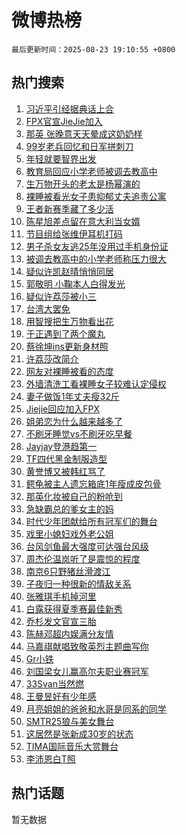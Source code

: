 # 微博热榜

`最后更新时间：2025-08-23 19:10:55 +0800`

## 热门搜索

1. [习近平引经据典话上合](https://m.weibo.cn/search?containerid=100103type%3D1%26t%3D10%26q%3D%23%E4%B9%A0%E8%BF%91%E5%B9%B3%E5%BC%95%E7%BB%8F%E6%8D%AE%E5%85%B8%E8%AF%9D%E4%B8%8A%E5%90%88%23&stream_entry_id=51&isnewpage=1&extparam=seat%3D1%26stream_entry_id%3D51%26c_type%3D51%26filter_type%3Drealtimehot%26cate%3D10103%26q%3D%2523%25E4%25B9%25A0%25E8%25BF%2591%25E5%25B9%25B3%25E5%25BC%2595%25E7%25BB%258F%25E6%258D%25AE%25E5%2585%25B8%25E8%25AF%259D%25E4%25B8%258A%25E5%2590%2588%2523%26pos%3D0%26dgr%3D0%26display_time%3D1755947453%26pre_seqid%3D1755947453857050186627)
1. [FPX官宣JieJie加入](https://m.weibo.cn/search?containerid=100103type%3D1%26t%3D10%26q%3DFPX%E5%AE%98%E5%AE%A3JieJie%E5%8A%A0%E5%85%A5&stream_entry_id=31&isnewpage=1&extparam=seat%3D1%26c_type%3D31%26cate%3D5001%26band_rank%3D1%26realpos%3D1%26stream_entry_id%3D31%26flag%3D1%26lcate%3D5001%26pos%3D0%26q%3DFPX%25E5%25AE%2598%25E5%25AE%25A3JieJie%25E5%258A%25A0%25E5%2585%25A5%26dgr%3D0%26filter_type%3Drealtimehot%26display_time%3D1755947453%26pre_seqid%3D1755947453857050186627)
1. [那英 张晚意天天晕成这奶奶样](https://m.weibo.cn/search?containerid=100103type%3D1%26t%3D10%26q%3D%E9%82%A3%E8%8B%B1+%E5%BC%A0%E6%99%9A%E6%84%8F%E5%A4%A9%E5%A4%A9%E6%99%95%E6%88%90%E8%BF%99%E5%A5%B6%E5%A5%B6%E6%A0%B7&stream_entry_id=31&isnewpage=1&extparam=seat%3D1%26c_type%3D31%26cate%3D5001%26band_rank%3D2%26realpos%3D2%26stream_entry_id%3D31%26flag%3D1%26lcate%3D5001%26pos%3D1%26q%3D%25E9%2582%25A3%25E8%258B%25B1%2520%25E5%25BC%25A0%25E6%2599%259A%25E6%2584%258F%25E5%25A4%25A9%25E5%25A4%25A9%25E6%2599%2595%25E6%2588%2590%25E8%25BF%2599%25E5%25A5%25B6%25E5%25A5%25B6%25E6%25A0%25B7%26dgr%3D0%26filter_type%3Drealtimehot%26display_time%3D1755947453%26pre_seqid%3D1755947453857050186627)
1. [99岁老兵回忆和日军拼刺刀](https://m.weibo.cn/search?containerid=100103type%3D1%26t%3D10%26q%3D%2399%E5%B2%81%E8%80%81%E5%85%B5%E5%9B%9E%E5%BF%86%E5%92%8C%E6%97%A5%E5%86%9B%E6%8B%BC%E5%88%BA%E5%88%80%23&stream_entry_id=31&isnewpage=1&extparam=seat%3D1%26c_type%3D31%26cate%3D5001%26band_rank%3D3%26realpos%3D3%26stream_entry_id%3D31%26flag%3D0%26lcate%3D5001%26pos%3D2%26q%3D%252399%25E5%25B2%2581%25E8%2580%2581%25E5%2585%25B5%25E5%259B%259E%25E5%25BF%2586%25E5%2592%258C%25E6%2597%25A5%25E5%2586%259B%25E6%258B%25BC%25E5%2588%25BA%25E5%2588%2580%2523%26dgr%3D0%26filter_type%3Drealtimehot%26display_time%3D1755947453%26pre_seqid%3D1755947453857050186627)
1. [年轻就要智界出发](https://m.weibo.cn/search?containerid=100103type%3D1%26t%3D10%26q%3D%23%E5%B9%B4%E8%BD%BB%E5%B0%B1%E8%A6%81%E6%99%BA%E7%95%8C%E5%87%BA%E5%8F%91%23&stream_entry_id=31&isnewpage=1&extparam=seat%3D1%26adid%3D298299%26c_type%3D31%26cate%3D5001%26band_rank%3D4%26dgr%3D0%26stream_entry_id%3D31%26is_ad_pos%3D1%26topic_ad%3D1%26pos%3D3%26q%3D%2523%25E5%25B9%25B4%25E8%25BD%25BB%25E5%25B0%25B1%25E8%25A6%2581%25E6%2599%25BA%25E7%2595%258C%25E5%2587%25BA%25E5%258F%2591%2523%26lcate%3D5001%26filter_type%3Drealtimehot%26display_time%3D1755947453%26pre_seqid%3D1755947453857050186627)
1. [教育局回应小学老师被调去教高中](https://m.weibo.cn/search?containerid=100103type%3D1%26t%3D10%26q%3D%23%E6%95%99%E8%82%B2%E5%B1%80%E5%9B%9E%E5%BA%94%E5%B0%8F%E5%AD%A6%E8%80%81%E5%B8%88%E8%A2%AB%E8%B0%83%E5%8E%BB%E6%95%99%E9%AB%98%E4%B8%AD%23&stream_entry_id=31&isnewpage=1&extparam=seat%3D1%26c_type%3D31%26cate%3D5001%26band_rank%3D4%26realpos%3D4%26stream_entry_id%3D31%26flag%3D0%26lcate%3D5001%26pos%3D4%26q%3D%2523%25E6%2595%2599%25E8%2582%25B2%25E5%25B1%2580%25E5%259B%259E%25E5%25BA%2594%25E5%25B0%258F%25E5%25AD%25A6%25E8%2580%2581%25E5%25B8%2588%25E8%25A2%25AB%25E8%25B0%2583%25E5%258E%25BB%25E6%2595%2599%25E9%25AB%2598%25E4%25B8%25AD%2523%26dgr%3D0%26filter_type%3Drealtimehot%26display_time%3D1755947453%26pre_seqid%3D1755947453857050186627)
1. [生万物开头的老太是杨幂演的](https://m.weibo.cn/search?containerid=100103type%3D1%26t%3D10%26q%3D%E7%94%9F%E4%B8%87%E7%89%A9%E5%BC%80%E5%A4%B4%E7%9A%84%E8%80%81%E5%A4%AA%E6%98%AF%E6%9D%A8%E5%B9%82%E6%BC%94%E7%9A%84&stream_entry_id=31&isnewpage=1&extparam=seat%3D1%26c_type%3D31%26cate%3D5001%26band_rank%3D5%26realpos%3D5%26stream_entry_id%3D31%26flag%3D0%26lcate%3D5001%26pos%3D5%26q%3D%25E7%2594%259F%25E4%25B8%2587%25E7%2589%25A9%25E5%25BC%2580%25E5%25A4%25B4%25E7%259A%2584%25E8%2580%2581%25E5%25A4%25AA%25E6%2598%25AF%25E6%259D%25A8%25E5%25B9%2582%25E6%25BC%2594%25E7%259A%2584%26dgr%3D0%26filter_type%3Drealtimehot%26display_time%3D1755947453%26pre_seqid%3D1755947453857050186627)
1. [裸睡被看光女子患抑郁丈夫追责公寓](https://m.weibo.cn/search?containerid=100103type%3D1%26t%3D10%26q%3D%23%E8%A3%B8%E7%9D%A1%E8%A2%AB%E7%9C%8B%E5%85%89%E5%A5%B3%E5%AD%90%E6%82%A3%E6%8A%91%E9%83%81%E4%B8%88%E5%A4%AB%E8%BF%BD%E8%B4%A3%E5%85%AC%E5%AF%93%23&stream_entry_id=31&isnewpage=1&extparam=seat%3D1%26c_type%3D31%26cate%3D5001%26band_rank%3D6%26realpos%3D6%26stream_entry_id%3D31%26flag%3D2%26lcate%3D5001%26pos%3D6%26q%3D%2523%25E8%25A3%25B8%25E7%259D%25A1%25E8%25A2%25AB%25E7%259C%258B%25E5%2585%2589%25E5%25A5%25B3%25E5%25AD%2590%25E6%2582%25A3%25E6%258A%2591%25E9%2583%2581%25E4%25B8%2588%25E5%25A4%25AB%25E8%25BF%25BD%25E8%25B4%25A3%25E5%2585%25AC%25E5%25AF%2593%2523%26dgr%3D0%26filter_type%3Drealtimehot%26display_time%3D1755947453%26pre_seqid%3D1755947453857050186627)
1. [王者新赛季藏了多少活](https://m.weibo.cn/search?containerid=100103type%3D1%26t%3D10%26q%3D%23%E7%8E%8B%E8%80%85%E6%96%B0%E8%B5%9B%E5%AD%A3%E8%97%8F%E4%BA%86%E5%A4%9A%E5%B0%91%E6%B4%BB%23&stream_entry_id=31&isnewpage=1&extparam=seat%3D1%26adid%3D298390%26c_type%3D31%26cate%3D5001%26band_rank%3D7%26dgr%3D0%26stream_entry_id%3D31%26is_ad_pos%3D1%26pos%3D7%26q%3D%2523%25E7%258E%258B%25E8%2580%2585%25E6%2596%25B0%25E8%25B5%259B%25E5%25AD%25A3%25E8%2597%258F%25E4%25BA%2586%25E5%25A4%259A%25E5%25B0%2591%25E6%25B4%25BB%2523%26lcate%3D5001%26filter_type%3Drealtimehot%26display_time%3D1755947453%26pre_seqid%3D1755947453857050186627)
1. [陈星旭差点留在意大利当女婿](https://m.weibo.cn/search?containerid=100103type%3D1%26t%3D10%26q%3D%E9%99%88%E6%98%9F%E6%97%AD%E5%B7%AE%E7%82%B9%E7%95%99%E5%9C%A8%E6%84%8F%E5%A4%A7%E5%88%A9%E5%BD%93%E5%A5%B3%E5%A9%BF&stream_entry_id=31&isnewpage=1&extparam=seat%3D1%26c_type%3D31%26cate%3D5001%26band_rank%3D7%26realpos%3D7%26stream_entry_id%3D31%26flag%3D1%26lcate%3D5001%26pos%3D8%26q%3D%25E9%2599%2588%25E6%2598%259F%25E6%2597%25AD%25E5%25B7%25AE%25E7%2582%25B9%25E7%2595%2599%25E5%259C%25A8%25E6%2584%258F%25E5%25A4%25A7%25E5%2588%25A9%25E5%25BD%2593%25E5%25A5%25B3%25E5%25A9%25BF%26dgr%3D0%26filter_type%3Drealtimehot%26display_time%3D1755947453%26pre_seqid%3D1755947453857050186627)
1. [节目组给张维伊耳机打码](https://m.weibo.cn/search?containerid=100103type%3D1%26t%3D10%26q%3D%23%E8%8A%82%E7%9B%AE%E7%BB%84%E7%BB%99%E5%BC%A0%E7%BB%B4%E4%BC%8A%E8%80%B3%E6%9C%BA%E6%89%93%E7%A0%81%23&stream_entry_id=31&isnewpage=1&extparam=seat%3D1%26c_type%3D31%26cate%3D5001%26band_rank%3D8%26realpos%3D8%26stream_entry_id%3D31%26flag%3D1%26lcate%3D5001%26pos%3D9%26q%3D%2523%25E8%258A%2582%25E7%259B%25AE%25E7%25BB%2584%25E7%25BB%2599%25E5%25BC%25A0%25E7%25BB%25B4%25E4%25BC%258A%25E8%2580%25B3%25E6%259C%25BA%25E6%2589%2593%25E7%25A0%2581%2523%26dgr%3D0%26filter_type%3Drealtimehot%26display_time%3D1755947453%26pre_seqid%3D1755947453857050186627)
1. [男子杀女友逃25年没用过手机身份证](https://m.weibo.cn/search?containerid=100103type%3D1%26t%3D10%26q%3D%23%E7%94%B7%E5%AD%90%E6%9D%80%E5%A5%B3%E5%8F%8B%E9%80%8325%E5%B9%B4%E6%B2%A1%E7%94%A8%E8%BF%87%E6%89%8B%E6%9C%BA%E8%BA%AB%E4%BB%BD%E8%AF%81%23&stream_entry_id=31&isnewpage=1&extparam=seat%3D1%26c_type%3D31%26cate%3D5001%26band_rank%3D9%26realpos%3D9%26stream_entry_id%3D31%26flag%3D0%26lcate%3D5001%26pos%3D10%26q%3D%2523%25E7%2594%25B7%25E5%25AD%2590%25E6%259D%2580%25E5%25A5%25B3%25E5%258F%258B%25E9%2580%258325%25E5%25B9%25B4%25E6%25B2%25A1%25E7%2594%25A8%25E8%25BF%2587%25E6%2589%258B%25E6%259C%25BA%25E8%25BA%25AB%25E4%25BB%25BD%25E8%25AF%2581%2523%26dgr%3D0%26filter_type%3Drealtimehot%26display_time%3D1755947453%26pre_seqid%3D1755947453857050186627)
1. [被调去教高中的小学老师称压力很大](https://m.weibo.cn/search?containerid=100103type%3D1%26t%3D10%26q%3D%23%E8%A2%AB%E8%B0%83%E5%8E%BB%E6%95%99%E9%AB%98%E4%B8%AD%E7%9A%84%E5%B0%8F%E5%AD%A6%E8%80%81%E5%B8%88%E7%A7%B0%E5%8E%8B%E5%8A%9B%E5%BE%88%E5%A4%A7%23&stream_entry_id=31&isnewpage=1&extparam=seat%3D1%26c_type%3D31%26cate%3D5001%26band_rank%3D10%26realpos%3D10%26stream_entry_id%3D31%26flag%3D0%26lcate%3D5001%26pos%3D11%26q%3D%2523%25E8%25A2%25AB%25E8%25B0%2583%25E5%258E%25BB%25E6%2595%2599%25E9%25AB%2598%25E4%25B8%25AD%25E7%259A%2584%25E5%25B0%258F%25E5%25AD%25A6%25E8%2580%2581%25E5%25B8%2588%25E7%25A7%25B0%25E5%258E%258B%25E5%258A%259B%25E5%25BE%2588%25E5%25A4%25A7%2523%26dgr%3D0%26filter_type%3Drealtimehot%26display_time%3D1755947453%26pre_seqid%3D1755947453857050186627)
1. [疑似许凯赵晴悄悄同居](https://m.weibo.cn/search?containerid=100103type%3D1%26t%3D10%26q%3D%23%E7%96%91%E4%BC%BC%E8%AE%B8%E5%87%AF%E8%B5%B5%E6%99%B4%E6%82%84%E6%82%84%E5%90%8C%E5%B1%85%23&stream_entry_id=31&isnewpage=1&extparam=seat%3D1%26c_type%3D31%26cate%3D5001%26band_rank%3D11%26realpos%3D11%26stream_entry_id%3D31%26flag%3D2%26lcate%3D5001%26pos%3D12%26q%3D%2523%25E7%2596%2591%25E4%25BC%25BC%25E8%25AE%25B8%25E5%2587%25AF%25E8%25B5%25B5%25E6%2599%25B4%25E6%2582%2584%25E6%2582%2584%25E5%2590%258C%25E5%25B1%2585%2523%26dgr%3D0%26filter_type%3Drealtimehot%26display_time%3D1755947453%26pre_seqid%3D1755947453857050186627)
1. [郭敬明 小鞠本人白得发光](https://m.weibo.cn/search?containerid=100103type%3D1%26t%3D10%26q%3D%E9%83%AD%E6%95%AC%E6%98%8E+%E5%B0%8F%E9%9E%A0%E6%9C%AC%E4%BA%BA%E7%99%BD%E5%BE%97%E5%8F%91%E5%85%89&stream_entry_id=31&isnewpage=1&extparam=seat%3D1%26c_type%3D31%26cate%3D5001%26band_rank%3D12%26realpos%3D12%26stream_entry_id%3D31%26flag%3D1%26lcate%3D5001%26pos%3D13%26q%3D%25E9%2583%25AD%25E6%2595%25AC%25E6%2598%258E%2520%25E5%25B0%258F%25E9%259E%25A0%25E6%259C%25AC%25E4%25BA%25BA%25E7%2599%25BD%25E5%25BE%2597%25E5%258F%2591%25E5%2585%2589%26dgr%3D0%26filter_type%3Drealtimehot%26display_time%3D1755947453%26pre_seqid%3D1755947453857050186627)
1. [疑似许荔莎被小三](https://m.weibo.cn/search?containerid=100103type%3D1%26t%3D10%26q%3D%23%E7%96%91%E4%BC%BC%E8%AE%B8%E8%8D%94%E8%8E%8E%E8%A2%AB%E5%B0%8F%E4%B8%89%23&stream_entry_id=31&isnewpage=1&extparam=seat%3D1%26c_type%3D31%26cate%3D5001%26band_rank%3D13%26realpos%3D13%26stream_entry_id%3D31%26flag%3D1%26lcate%3D5001%26pos%3D14%26q%3D%2523%25E7%2596%2591%25E4%25BC%25BC%25E8%25AE%25B8%25E8%258D%2594%25E8%258E%258E%25E8%25A2%25AB%25E5%25B0%258F%25E4%25B8%2589%2523%26dgr%3D0%26filter_type%3Drealtimehot%26display_time%3D1755947453%26pre_seqid%3D1755947453857050186627)
1. [台湾大罢免](https://m.weibo.cn/search?containerid=100103type%3D1%26t%3D10%26q%3D%E5%8F%B0%E6%B9%BE%E5%A4%A7%E7%BD%A2%E5%85%8D&stream_entry_id=31&isnewpage=1&extparam=seat%3D1%26c_type%3D31%26cate%3D5001%26band_rank%3D14%26realpos%3D14%26stream_entry_id%3D31%26flag%3D1%26lcate%3D5001%26pos%3D15%26q%3D%25E5%258F%25B0%25E6%25B9%25BE%25E5%25A4%25A7%25E7%25BD%25A2%25E5%2585%258D%26dgr%3D0%26filter_type%3Drealtimehot%26display_time%3D1755947453%26pre_seqid%3D1755947453857050186627)
1. [用智搜把生万物看出花](https://m.weibo.cn/search?containerid=100103type%3D1%26t%3D10%26q%3D%23%E7%94%A8%E6%99%BA%E6%90%9C%E6%8A%8A%E7%94%9F%E4%B8%87%E7%89%A9%E7%9C%8B%E5%87%BA%E8%8A%B1%23&stream_entry_id=31&isnewpage=1&extparam=seat%3D1%26adid%3D298413%26c_type%3D31%26cate%3D5001%26band_rank%3D15%26realpos%3D15%26stream_entry_id%3D31%26flag%3D1%26lcate%3D5001%26pos%3D16%26q%3D%2523%25E7%2594%25A8%25E6%2599%25BA%25E6%2590%259C%25E6%258A%258A%25E7%2594%259F%25E4%25B8%2587%25E7%2589%25A9%25E7%259C%258B%25E5%2587%25BA%25E8%258A%25B1%2523%26dgr%3D0%26filter_type%3Drealtimehot%26display_time%3D1755947453%26pre_seqid%3D1755947453857050186627)
1. [于正遇到了两个魔丸](https://m.weibo.cn/search?containerid=100103type%3D1%26t%3D10%26q%3D%23%E4%BA%8E%E6%AD%A3%E9%81%87%E5%88%B0%E4%BA%86%E4%B8%A4%E4%B8%AA%E9%AD%94%E4%B8%B8%23&stream_entry_id=31&isnewpage=1&extparam=seat%3D1%26c_type%3D31%26cate%3D5001%26band_rank%3D16%26realpos%3D16%26stream_entry_id%3D31%26flag%3D2%26lcate%3D5001%26pos%3D17%26q%3D%2523%25E4%25BA%258E%25E6%25AD%25A3%25E9%2581%2587%25E5%2588%25B0%25E4%25BA%2586%25E4%25B8%25A4%25E4%25B8%25AA%25E9%25AD%2594%25E4%25B8%25B8%2523%26dgr%3D0%26filter_type%3Drealtimehot%26display_time%3D1755947453%26pre_seqid%3D1755947453857050186627)
1. [蔡徐坤ins更新身材照](https://m.weibo.cn/search?containerid=100103type%3D1%26t%3D10%26q%3D%E8%94%A1%E5%BE%90%E5%9D%A4ins%E6%9B%B4%E6%96%B0%E8%BA%AB%E6%9D%90%E7%85%A7&stream_entry_id=31&isnewpage=1&extparam=seat%3D1%26c_type%3D31%26cate%3D5001%26band_rank%3D17%26realpos%3D17%26stream_entry_id%3D31%26flag%3D0%26lcate%3D5001%26pos%3D18%26q%3D%25E8%2594%25A1%25E5%25BE%2590%25E5%259D%25A4ins%25E6%259B%25B4%25E6%2596%25B0%25E8%25BA%25AB%25E6%259D%2590%25E7%2585%25A7%26dgr%3D0%26filter_type%3Drealtimehot%26display_time%3D1755947453%26pre_seqid%3D1755947453857050186627)
1. [许荔莎改简介](https://m.weibo.cn/search?containerid=100103type%3D1%26t%3D10%26q%3D%23%E8%AE%B8%E8%8D%94%E8%8E%8E%E6%94%B9%E7%AE%80%E4%BB%8B%23&stream_entry_id=31&isnewpage=1&extparam=seat%3D1%26c_type%3D31%26cate%3D5001%26band_rank%3D18%26realpos%3D18%26stream_entry_id%3D31%26flag%3D1%26lcate%3D5001%26pos%3D19%26q%3D%2523%25E8%25AE%25B8%25E8%258D%2594%25E8%258E%258E%25E6%2594%25B9%25E7%25AE%2580%25E4%25BB%258B%2523%26dgr%3D0%26filter_type%3Drealtimehot%26display_time%3D1755947453%26pre_seqid%3D1755947453857050186627)
1. [网友对裸睡被看的态度](https://m.weibo.cn/search?containerid=100103type%3D1%26t%3D10%26q%3D%E7%BD%91%E5%8F%8B%E5%AF%B9%E8%A3%B8%E7%9D%A1%E8%A2%AB%E7%9C%8B%E7%9A%84%E6%80%81%E5%BA%A6&stream_entry_id=31&isnewpage=1&extparam=seat%3D1%26c_type%3D31%26cate%3D5001%26band_rank%3D19%26realpos%3D19%26stream_entry_id%3D31%26flag%3D1%26lcate%3D5001%26pos%3D20%26q%3D%25E7%25BD%2591%25E5%258F%258B%25E5%25AF%25B9%25E8%25A3%25B8%25E7%259D%25A1%25E8%25A2%25AB%25E7%259C%258B%25E7%259A%2584%25E6%2580%2581%25E5%25BA%25A6%26dgr%3D0%26filter_type%3Drealtimehot%26display_time%3D1755947453%26pre_seqid%3D1755947453857050186627)
1. [外墙清洗工看裸睡女子较难认定侵权](https://m.weibo.cn/search?containerid=100103type%3D1%26t%3D10%26q%3D%23%E5%A4%96%E5%A2%99%E6%B8%85%E6%B4%97%E5%B7%A5%E7%9C%8B%E8%A3%B8%E7%9D%A1%E5%A5%B3%E5%AD%90%E8%BE%83%E9%9A%BE%E8%AE%A4%E5%AE%9A%E4%BE%B5%E6%9D%83%23&stream_entry_id=31&isnewpage=1&extparam=seat%3D1%26c_type%3D31%26cate%3D5001%26band_rank%3D20%26realpos%3D20%26stream_entry_id%3D31%26flag%3D1%26lcate%3D5001%26pos%3D21%26q%3D%2523%25E5%25A4%2596%25E5%25A2%2599%25E6%25B8%2585%25E6%25B4%2597%25E5%25B7%25A5%25E7%259C%258B%25E8%25A3%25B8%25E7%259D%25A1%25E5%25A5%25B3%25E5%25AD%2590%25E8%25BE%2583%25E9%259A%25BE%25E8%25AE%25A4%25E5%25AE%259A%25E4%25BE%25B5%25E6%259D%2583%2523%26dgr%3D0%26filter_type%3Drealtimehot%26display_time%3D1755947453%26pre_seqid%3D1755947453857050186627)
1. [妻子做饭1年丈夫瘦32斤](https://m.weibo.cn/search?containerid=100103type%3D1%26t%3D10%26q%3D%23%E5%A6%BB%E5%AD%90%E5%81%9A%E9%A5%AD1%E5%B9%B4%E4%B8%88%E5%A4%AB%E7%98%A632%E6%96%A4%23&stream_entry_id=31&isnewpage=1&extparam=seat%3D1%26c_type%3D31%26cate%3D5001%26band_rank%3D21%26realpos%3D21%26stream_entry_id%3D31%26flag%3D0%26lcate%3D5001%26pos%3D22%26q%3D%2523%25E5%25A6%25BB%25E5%25AD%2590%25E5%2581%259A%25E9%25A5%25AD1%25E5%25B9%25B4%25E4%25B8%2588%25E5%25A4%25AB%25E7%2598%25A632%25E6%2596%25A4%2523%26dgr%3D0%26filter_type%3Drealtimehot%26display_time%3D1755947453%26pre_seqid%3D1755947453857050186627)
1. [Jiejie回应加入FPX](https://m.weibo.cn/search?containerid=100103type%3D1%26t%3D10%26q%3D%23Jiejie%E5%9B%9E%E5%BA%94%E5%8A%A0%E5%85%A5FPX%23&stream_entry_id=31&isnewpage=1&extparam=seat%3D1%26c_type%3D31%26cate%3D5001%26band_rank%3D22%26realpos%3D22%26stream_entry_id%3D31%26flag%3D1%26lcate%3D5001%26pos%3D23%26q%3D%2523Jiejie%25E5%259B%259E%25E5%25BA%2594%25E5%258A%25A0%25E5%2585%25A5FPX%2523%26dgr%3D0%26filter_type%3Drealtimehot%26display_time%3D1755947453%26pre_seqid%3D1755947453857050186627)
1. [姐弟恋为什么越来越多了](https://m.weibo.cn/search?containerid=100103type%3D1%26t%3D10%26q%3D%23%E5%A7%90%E5%BC%9F%E6%81%8B%E4%B8%BA%E4%BB%80%E4%B9%88%E8%B6%8A%E6%9D%A5%E8%B6%8A%E5%A4%9A%E4%BA%86%23&stream_entry_id=31&isnewpage=1&extparam=seat%3D1%26c_type%3D31%26cate%3D5001%26band_rank%3D23%26realpos%3D23%26stream_entry_id%3D31%26flag%3D0%26lcate%3D5001%26pos%3D24%26q%3D%2523%25E5%25A7%2590%25E5%25BC%259F%25E6%2581%258B%25E4%25B8%25BA%25E4%25BB%2580%25E4%25B9%2588%25E8%25B6%258A%25E6%259D%25A5%25E8%25B6%258A%25E5%25A4%259A%25E4%25BA%2586%2523%26dgr%3D0%26filter_type%3Drealtimehot%26display_time%3D1755947453%26pre_seqid%3D1755947453857050186627)
1. [不刷牙睡觉vs不刷牙吃早餐](https://m.weibo.cn/search?containerid=100103type%3D1%26t%3D10%26q%3D%23%E4%B8%8D%E5%88%B7%E7%89%99%E7%9D%A1%E8%A7%89vs%E4%B8%8D%E5%88%B7%E7%89%99%E5%90%83%E6%97%A9%E9%A4%90%23&stream_entry_id=31&isnewpage=1&extparam=seat%3D1%26c_type%3D31%26cate%3D5001%26band_rank%3D24%26realpos%3D24%26stream_entry_id%3D31%26flag%3D1%26lcate%3D5001%26pos%3D25%26q%3D%2523%25E4%25B8%258D%25E5%2588%25B7%25E7%2589%2599%25E7%259D%25A1%25E8%25A7%2589vs%25E4%25B8%258D%25E5%2588%25B7%25E7%2589%2599%25E5%2590%2583%25E6%2597%25A9%25E9%25A4%2590%2523%26dgr%3D0%26filter_type%3Drealtimehot%26display_time%3D1755947453%26pre_seqid%3D1755947453857050186627)
1. [Jayjay登港趋第一](https://m.weibo.cn/search?containerid=100103type%3D1%26t%3D10%26q%3DJayjay%E7%99%BB%E6%B8%AF%E8%B6%8B%E7%AC%AC%E4%B8%80&stream_entry_id=31&isnewpage=1&extparam=seat%3D1%26c_type%3D31%26cate%3D5001%26band_rank%3D25%26realpos%3D25%26stream_entry_id%3D31%26flag%3D1%26lcate%3D5001%26pos%3D26%26q%3DJayjay%25E7%2599%25BB%25E6%25B8%25AF%25E8%25B6%258B%25E7%25AC%25AC%25E4%25B8%2580%26dgr%3D0%26filter_type%3Drealtimehot%26display_time%3D1755947453%26pre_seqid%3D1755947453857050186627)
1. [TF四代黑金制服造型](https://m.weibo.cn/search?containerid=100103type%3D1%26t%3D10%26q%3DTF%E5%9B%9B%E4%BB%A3%E9%BB%91%E9%87%91%E5%88%B6%E6%9C%8D%E9%80%A0%E5%9E%8B&stream_entry_id=31&isnewpage=1&extparam=seat%3D1%26c_type%3D31%26cate%3D5001%26band_rank%3D26%26realpos%3D26%26stream_entry_id%3D31%26flag%3D1%26lcate%3D5001%26pos%3D27%26q%3DTF%25E5%259B%259B%25E4%25BB%25A3%25E9%25BB%2591%25E9%2587%2591%25E5%2588%25B6%25E6%259C%258D%25E9%2580%25A0%25E5%259E%258B%26dgr%3D0%26filter_type%3Drealtimehot%26display_time%3D1755947453%26pre_seqid%3D1755947453857050186627)
1. [黄誉博又被韩红骂了](https://m.weibo.cn/search?containerid=100103type%3D1%26t%3D10%26q%3D%E9%BB%84%E8%AA%89%E5%8D%9A%E5%8F%88%E8%A2%AB%E9%9F%A9%E7%BA%A2%E9%AA%82%E4%BA%86&stream_entry_id=31&isnewpage=1&extparam=seat%3D1%26c_type%3D31%26cate%3D5001%26band_rank%3D27%26realpos%3D27%26stream_entry_id%3D31%26flag%3D1%26lcate%3D5001%26pos%3D28%26q%3D%25E9%25BB%2584%25E8%25AA%2589%25E5%258D%259A%25E5%258F%2588%25E8%25A2%25AB%25E9%259F%25A9%25E7%25BA%25A2%25E9%25AA%2582%25E4%25BA%2586%26dgr%3D0%26filter_type%3Drealtimehot%26display_time%3D1755947453%26pre_seqid%3D1755947453857050186627)
1. [鳄龟被主人遗忘箱底1年瘦成皮包骨](https://m.weibo.cn/search?containerid=100103type%3D1%26t%3D10%26q%3D%23%E9%B3%84%E9%BE%9F%E8%A2%AB%E4%B8%BB%E4%BA%BA%E9%81%97%E5%BF%98%E7%AE%B1%E5%BA%951%E5%B9%B4%E7%98%A6%E6%88%90%E7%9A%AE%E5%8C%85%E9%AA%A8%23&stream_entry_id=31&isnewpage=1&extparam=seat%3D1%26c_type%3D31%26cate%3D5001%26band_rank%3D28%26realpos%3D28%26stream_entry_id%3D31%26flag%3D1%26lcate%3D5001%26pos%3D29%26q%3D%2523%25E9%25B3%2584%25E9%25BE%259F%25E8%25A2%25AB%25E4%25B8%25BB%25E4%25BA%25BA%25E9%2581%2597%25E5%25BF%2598%25E7%25AE%25B1%25E5%25BA%25951%25E5%25B9%25B4%25E7%2598%25A6%25E6%2588%2590%25E7%259A%25AE%25E5%258C%2585%25E9%25AA%25A8%2523%26dgr%3D0%26filter_type%3Drealtimehot%26display_time%3D1755947453%26pre_seqid%3D1755947453857050186627)
1. [那英化妆被自己的粉呛到](https://m.weibo.cn/search?containerid=100103type%3D1%26t%3D10%26q%3D%E9%82%A3%E8%8B%B1%E5%8C%96%E5%A6%86%E8%A2%AB%E8%87%AA%E5%B7%B1%E7%9A%84%E7%B2%89%E5%91%9B%E5%88%B0&stream_entry_id=31&isnewpage=1&extparam=seat%3D1%26c_type%3D31%26cate%3D5001%26band_rank%3D29%26realpos%3D29%26stream_entry_id%3D31%26flag%3D1%26lcate%3D5001%26pos%3D30%26q%3D%25E9%2582%25A3%25E8%258B%25B1%25E5%258C%2596%25E5%25A6%2586%25E8%25A2%25AB%25E8%2587%25AA%25E5%25B7%25B1%25E7%259A%2584%25E7%25B2%2589%25E5%2591%259B%25E5%2588%25B0%26dgr%3D0%26filter_type%3Drealtimehot%26display_time%3D1755947453%26pre_seqid%3D1755947453857050186627)
1. [急缺霸总的爹女主的妈](https://m.weibo.cn/search?containerid=100103type%3D1%26t%3D10%26q%3D%23%E6%80%A5%E7%BC%BA%E9%9C%B8%E6%80%BB%E7%9A%84%E7%88%B9%E5%A5%B3%E4%B8%BB%E7%9A%84%E5%A6%88%23&stream_entry_id=31&isnewpage=1&extparam=seat%3D1%26c_type%3D31%26cate%3D5001%26band_rank%3D30%26realpos%3D30%26stream_entry_id%3D31%26flag%3D1%26lcate%3D5001%26pos%3D31%26q%3D%2523%25E6%2580%25A5%25E7%25BC%25BA%25E9%259C%25B8%25E6%2580%25BB%25E7%259A%2584%25E7%2588%25B9%25E5%25A5%25B3%25E4%25B8%25BB%25E7%259A%2584%25E5%25A6%2588%2523%26dgr%3D0%26filter_type%3Drealtimehot%26display_time%3D1755947453%26pre_seqid%3D1755947453857050186627)
1. [时代少年团献给所有冠军们的舞台](https://m.weibo.cn/search?containerid=100103type%3D1%26t%3D10%26q%3D%23%E6%97%B6%E4%BB%A3%E5%B0%91%E5%B9%B4%E5%9B%A2%E7%8C%AE%E7%BB%99%E6%89%80%E6%9C%89%E5%86%A0%E5%86%9B%E4%BB%AC%E7%9A%84%E8%88%9E%E5%8F%B0%23&stream_entry_id=31&isnewpage=1&extparam=seat%3D1%26c_type%3D31%26cate%3D5001%26band_rank%3D31%26realpos%3D31%26stream_entry_id%3D31%26flag%3D1%26lcate%3D5001%26pos%3D32%26q%3D%2523%25E6%2597%25B6%25E4%25BB%25A3%25E5%25B0%2591%25E5%25B9%25B4%25E5%259B%25A2%25E7%258C%25AE%25E7%25BB%2599%25E6%2589%2580%25E6%259C%2589%25E5%2586%25A0%25E5%2586%259B%25E4%25BB%25AC%25E7%259A%2584%25E8%2588%259E%25E5%258F%25B0%2523%26dgr%3D0%26filter_type%3Drealtimehot%26display_time%3D1755947453%26pre_seqid%3D1755947453857050186627)
1. [戏里小媳妇戏外老公姐](https://m.weibo.cn/search?containerid=100103type%3D1%26t%3D10%26q%3D%E6%88%8F%E9%87%8C%E5%B0%8F%E5%AA%B3%E5%A6%87%E6%88%8F%E5%A4%96%E8%80%81%E5%85%AC%E5%A7%90&stream_entry_id=31&isnewpage=1&extparam=seat%3D1%26c_type%3D31%26cate%3D5001%26band_rank%3D32%26realpos%3D32%26stream_entry_id%3D31%26flag%3D1%26lcate%3D5001%26pos%3D33%26q%3D%25E6%2588%258F%25E9%2587%258C%25E5%25B0%258F%25E5%25AA%25B3%25E5%25A6%2587%25E6%2588%258F%25E5%25A4%2596%25E8%2580%2581%25E5%2585%25AC%25E5%25A7%2590%26dgr%3D0%26filter_type%3Drealtimehot%26display_time%3D1755947453%26pre_seqid%3D1755947453857050186627)
1. [台风剑鱼最大强度可达强台风级](https://m.weibo.cn/search?containerid=100103type%3D1%26t%3D10%26q%3D%23%E5%8F%B0%E9%A3%8E%E5%89%91%E9%B1%BC%E6%9C%80%E5%A4%A7%E5%BC%BA%E5%BA%A6%E5%8F%AF%E8%BE%BE%E5%BC%BA%E5%8F%B0%E9%A3%8E%E7%BA%A7%23&stream_entry_id=31&isnewpage=1&extparam=seat%3D1%26c_type%3D31%26cate%3D5001%26band_rank%3D33%26realpos%3D33%26stream_entry_id%3D31%26flag%3D0%26lcate%3D5001%26pos%3D34%26q%3D%2523%25E5%258F%25B0%25E9%25A3%258E%25E5%2589%2591%25E9%25B1%25BC%25E6%259C%2580%25E5%25A4%25A7%25E5%25BC%25BA%25E5%25BA%25A6%25E5%258F%25AF%25E8%25BE%25BE%25E5%25BC%25BA%25E5%258F%25B0%25E9%25A3%258E%25E7%25BA%25A7%2523%26dgr%3D0%26filter_type%3Drealtimehot%26display_time%3D1755947453%26pre_seqid%3D1755947453857050186627)
1. [周杰伦温岚听了是震惊的程度](https://m.weibo.cn/search?containerid=100103type%3D1%26t%3D10%26q%3D%E5%91%A8%E6%9D%B0%E4%BC%A6%E6%B8%A9%E5%B2%9A%E5%90%AC%E4%BA%86%E6%98%AF%E9%9C%87%E6%83%8A%E7%9A%84%E7%A8%8B%E5%BA%A6&stream_entry_id=31&isnewpage=1&extparam=seat%3D1%26c_type%3D31%26cate%3D5001%26band_rank%3D34%26realpos%3D34%26stream_entry_id%3D31%26flag%3D1%26lcate%3D5001%26pos%3D35%26q%3D%25E5%2591%25A8%25E6%259D%25B0%25E4%25BC%25A6%25E6%25B8%25A9%25E5%25B2%259A%25E5%2590%25AC%25E4%25BA%2586%25E6%2598%25AF%25E9%259C%2587%25E6%2583%258A%25E7%259A%2584%25E7%25A8%258B%25E5%25BA%25A6%26dgr%3D0%26filter_type%3Drealtimehot%26display_time%3D1755947453%26pre_seqid%3D1755947453857050186627)
1. [南京6只野猪丝滑渡江](https://m.weibo.cn/search?containerid=100103type%3D1%26t%3D10%26q%3D%23%E5%8D%97%E4%BA%AC6%E5%8F%AA%E9%87%8E%E7%8C%AA%E4%B8%9D%E6%BB%91%E6%B8%A1%E6%B1%9F%23&stream_entry_id=31&isnewpage=1&extparam=seat%3D1%26c_type%3D31%26cate%3D5001%26band_rank%3D35%26realpos%3D35%26stream_entry_id%3D31%26flag%3D0%26lcate%3D5001%26pos%3D36%26q%3D%2523%25E5%258D%2597%25E4%25BA%25AC6%25E5%258F%25AA%25E9%2587%258E%25E7%258C%25AA%25E4%25B8%259D%25E6%25BB%2591%25E6%25B8%25A1%25E6%25B1%259F%2523%26dgr%3D0%26filter_type%3Drealtimehot%26display_time%3D1755947453%26pre_seqid%3D1755947453857050186627)
1. [子夜归一种很新的情敌关系](https://m.weibo.cn/search?containerid=100103type%3D1%26t%3D10%26q%3D%E5%AD%90%E5%A4%9C%E5%BD%92%E4%B8%80%E7%A7%8D%E5%BE%88%E6%96%B0%E7%9A%84%E6%83%85%E6%95%8C%E5%85%B3%E7%B3%BB&stream_entry_id=31&isnewpage=1&extparam=seat%3D1%26c_type%3D31%26cate%3D5001%26band_rank%3D36%26realpos%3D36%26stream_entry_id%3D31%26flag%3D1%26lcate%3D5001%26pos%3D37%26q%3D%25E5%25AD%2590%25E5%25A4%259C%25E5%25BD%2592%25E4%25B8%2580%25E7%25A7%258D%25E5%25BE%2588%25E6%2596%25B0%25E7%259A%2584%25E6%2583%2585%25E6%2595%258C%25E5%2585%25B3%25E7%25B3%25BB%26dgr%3D0%26filter_type%3Drealtimehot%26display_time%3D1755947453%26pre_seqid%3D1755947453857050186627)
1. [张雅琪手机掉河里](https://m.weibo.cn/search?containerid=100103type%3D1%26t%3D10%26q%3D%E5%BC%A0%E9%9B%85%E7%90%AA%E6%89%8B%E6%9C%BA%E6%8E%89%E6%B2%B3%E9%87%8C&stream_entry_id=31&isnewpage=1&extparam=seat%3D1%26c_type%3D31%26cate%3D5001%26band_rank%3D37%26realpos%3D37%26stream_entry_id%3D31%26flag%3D1%26lcate%3D5001%26pos%3D38%26q%3D%25E5%25BC%25A0%25E9%259B%2585%25E7%2590%25AA%25E6%2589%258B%25E6%259C%25BA%25E6%258E%2589%25E6%25B2%25B3%25E9%2587%258C%26dgr%3D0%26filter_type%3Drealtimehot%26display_time%3D1755947453%26pre_seqid%3D1755947453857050186627)
1. [白露获得夏季赛最佳新秀](https://m.weibo.cn/search?containerid=100103type%3D1%26t%3D10%26q%3D%23%E7%99%BD%E9%9C%B2%E8%8E%B7%E5%BE%97%E5%A4%8F%E5%AD%A3%E8%B5%9B%E6%9C%80%E4%BD%B3%E6%96%B0%E7%A7%80%23&stream_entry_id=31&isnewpage=1&extparam=seat%3D1%26c_type%3D31%26cate%3D5001%26band_rank%3D38%26realpos%3D38%26stream_entry_id%3D31%26flag%3D1%26lcate%3D5001%26pos%3D39%26q%3D%2523%25E7%2599%25BD%25E9%259C%25B2%25E8%258E%25B7%25E5%25BE%2597%25E5%25A4%258F%25E5%25AD%25A3%25E8%25B5%259B%25E6%259C%2580%25E4%25BD%25B3%25E6%2596%25B0%25E7%25A7%2580%2523%26dgr%3D0%26filter_type%3Drealtimehot%26display_time%3D1755947453%26pre_seqid%3D1755947453857050186627)
1. [乔杉发文官宣三胎](https://m.weibo.cn/search?containerid=100103type%3D1%26t%3D10%26q%3D%23%E4%B9%94%E6%9D%89%E5%8F%91%E6%96%87%E5%AE%98%E5%AE%A3%E4%B8%89%E8%83%8E%23&stream_entry_id=31&isnewpage=1&extparam=seat%3D1%26c_type%3D31%26cate%3D5001%26band_rank%3D39%26realpos%3D39%26stream_entry_id%3D31%26flag%3D0%26lcate%3D5001%26pos%3D40%26q%3D%2523%25E4%25B9%2594%25E6%259D%2589%25E5%258F%2591%25E6%2596%2587%25E5%25AE%2598%25E5%25AE%25A3%25E4%25B8%2589%25E8%2583%258E%2523%26dgr%3D0%26filter_type%3Drealtimehot%26display_time%3D1755947453%26pre_seqid%3D1755947453857050186627)
1. [陈赫邓超内娱满分友情](https://m.weibo.cn/search?containerid=100103type%3D1%26t%3D10%26q%3D%23%E9%99%88%E8%B5%AB%E9%82%93%E8%B6%85%E5%86%85%E5%A8%B1%E6%BB%A1%E5%88%86%E5%8F%8B%E6%83%85%23&stream_entry_id=31&isnewpage=1&extparam=seat%3D1%26c_type%3D31%26cate%3D5001%26band_rank%3D40%26realpos%3D40%26stream_entry_id%3D31%26flag%3D1%26lcate%3D5001%26pos%3D41%26q%3D%2523%25E9%2599%2588%25E8%25B5%25AB%25E9%2582%2593%25E8%25B6%2585%25E5%2586%2585%25E5%25A8%25B1%25E6%25BB%25A1%25E5%2588%2586%25E5%258F%258B%25E6%2583%2585%2523%26dgr%3D0%26filter_type%3Drealtimehot%26display_time%3D1755947453%26pre_seqid%3D1755947453857050186627)
1. [马嘉祺献唱致敬英烈主题曲写你](https://m.weibo.cn/search?containerid=100103type%3D1%26t%3D10%26q%3D%23%E9%A9%AC%E5%98%89%E7%A5%BA%E7%8C%AE%E5%94%B1%E8%87%B4%E6%95%AC%E8%8B%B1%E7%83%88%E4%B8%BB%E9%A2%98%E6%9B%B2%E5%86%99%E4%BD%A0%23&stream_entry_id=31&isnewpage=1&extparam=seat%3D1%26c_type%3D31%26cate%3D5001%26band_rank%3D41%26realpos%3D41%26stream_entry_id%3D31%26flag%3D0%26lcate%3D5001%26pos%3D42%26q%3D%2523%25E9%25A9%25AC%25E5%2598%2589%25E7%25A5%25BA%25E7%258C%25AE%25E5%2594%25B1%25E8%2587%25B4%25E6%2595%25AC%25E8%258B%25B1%25E7%2583%2588%25E4%25B8%25BB%25E9%25A2%2598%25E6%259B%25B2%25E5%2586%2599%25E4%25BD%25A0%2523%26dgr%3D0%26filter_type%3Drealtimehot%26display_time%3D1755947453%26pre_seqid%3D1755947453857050186627)
1. [Gr小铁](https://m.weibo.cn/search?containerid=100103type%3D1%26t%3D10%26q%3DGr%E5%B0%8F%E9%93%81&stream_entry_id=31&isnewpage=1&extparam=seat%3D1%26c_type%3D31%26cate%3D5001%26band_rank%3D42%26realpos%3D42%26stream_entry_id%3D31%26flag%3D0%26lcate%3D5001%26pos%3D43%26q%3DGr%25E5%25B0%258F%25E9%2593%2581%26dgr%3D0%26filter_type%3Drealtimehot%26display_time%3D1755947453%26pre_seqid%3D1755947453857050186627)
1. [刘国梁女儿赢高尔夫职业赛冠军](https://m.weibo.cn/search?containerid=100103type%3D1%26t%3D10%26q%3D%23%E5%88%98%E5%9B%BD%E6%A2%81%E5%A5%B3%E5%84%BF%E8%B5%A2%E9%AB%98%E5%B0%94%E5%A4%AB%E8%81%8C%E4%B8%9A%E8%B5%9B%E5%86%A0%E5%86%9B%23&stream_entry_id=31&isnewpage=1&extparam=seat%3D1%26c_type%3D31%26cate%3D5001%26band_rank%3D43%26realpos%3D43%26stream_entry_id%3D31%26flag%3D1%26lcate%3D5001%26pos%3D44%26q%3D%2523%25E5%2588%2598%25E5%259B%25BD%25E6%25A2%2581%25E5%25A5%25B3%25E5%2584%25BF%25E8%25B5%25A2%25E9%25AB%2598%25E5%25B0%2594%25E5%25A4%25AB%25E8%2581%258C%25E4%25B8%259A%25E8%25B5%259B%25E5%2586%25A0%25E5%2586%259B%2523%26dgr%3D0%26filter_type%3Drealtimehot%26display_time%3D1755947453%26pre_seqid%3D1755947453857050186627)
1. [33Svan当然燃](https://m.weibo.cn/search?containerid=100103type%3D1%26t%3D10%26q%3D33Svan%E5%BD%93%E7%84%B6%E7%87%83&stream_entry_id=31&isnewpage=1&extparam=seat%3D1%26c_type%3D31%26cate%3D5001%26band_rank%3D44%26realpos%3D44%26stream_entry_id%3D31%26flag%3D1%26lcate%3D5001%26pos%3D45%26q%3D33Svan%25E5%25BD%2593%25E7%2584%25B6%25E7%2587%2583%26dgr%3D0%26filter_type%3Drealtimehot%26display_time%3D1755947453%26pre_seqid%3D1755947453857050186627)
1. [王曼昱好有少年感](https://m.weibo.cn/search?containerid=100103type%3D1%26t%3D10%26q%3D%E7%8E%8B%E6%9B%BC%E6%98%B1%E5%A5%BD%E6%9C%89%E5%B0%91%E5%B9%B4%E6%84%9F&stream_entry_id=31&isnewpage=1&extparam=seat%3D1%26c_type%3D31%26cate%3D5001%26band_rank%3D45%26realpos%3D45%26stream_entry_id%3D31%26flag%3D1%26lcate%3D5001%26pos%3D46%26q%3D%25E7%258E%258B%25E6%259B%25BC%25E6%2598%25B1%25E5%25A5%25BD%25E6%259C%2589%25E5%25B0%2591%25E5%25B9%25B4%25E6%2584%259F%26dgr%3D0%26filter_type%3Drealtimehot%26display_time%3D1755947453%26pre_seqid%3D1755947453857050186627)
1. [月亮姐姐的爸爸和水哥是同系的同学](https://m.weibo.cn/search?containerid=100103type%3D1%26t%3D10%26q%3D%E6%9C%88%E4%BA%AE%E5%A7%90%E5%A7%90%E7%9A%84%E7%88%B8%E7%88%B8%E5%92%8C%E6%B0%B4%E5%93%A5%E6%98%AF%E5%90%8C%E7%B3%BB%E7%9A%84%E5%90%8C%E5%AD%A6&stream_entry_id=31&isnewpage=1&extparam=seat%3D1%26c_type%3D31%26cate%3D5001%26band_rank%3D46%26realpos%3D46%26stream_entry_id%3D31%26flag%3D1%26lcate%3D5001%26pos%3D47%26q%3D%25E6%259C%2588%25E4%25BA%25AE%25E5%25A7%2590%25E5%25A7%2590%25E7%259A%2584%25E7%2588%25B8%25E7%2588%25B8%25E5%2592%258C%25E6%25B0%25B4%25E5%2593%25A5%25E6%2598%25AF%25E5%2590%258C%25E7%25B3%25BB%25E7%259A%2584%25E5%2590%258C%25E5%25AD%25A6%26dgr%3D0%26filter_type%3Drealtimehot%26display_time%3D1755947453%26pre_seqid%3D1755947453857050186627)
1. [SMTR25狼与美女舞台](https://m.weibo.cn/search?containerid=100103type%3D1%26t%3D10%26q%3D%23SMTR25%E7%8B%BC%E4%B8%8E%E7%BE%8E%E5%A5%B3%E8%88%9E%E5%8F%B0%23&stream_entry_id=31&isnewpage=1&extparam=seat%3D1%26c_type%3D31%26cate%3D5001%26band_rank%3D47%26realpos%3D47%26stream_entry_id%3D31%26flag%3D0%26lcate%3D5001%26pos%3D48%26q%3D%2523SMTR25%25E7%258B%25BC%25E4%25B8%258E%25E7%25BE%258E%25E5%25A5%25B3%25E8%2588%259E%25E5%258F%25B0%2523%26dgr%3D0%26filter_type%3Drealtimehot%26display_time%3D1755947453%26pre_seqid%3D1755947453857050186627)
1. [这居然是张新成30岁的状态](https://m.weibo.cn/search?containerid=100103type%3D1%26t%3D10%26q%3D%E8%BF%99%E5%B1%85%E7%84%B6%E6%98%AF%E5%BC%A0%E6%96%B0%E6%88%9030%E5%B2%81%E7%9A%84%E7%8A%B6%E6%80%81&stream_entry_id=31&isnewpage=1&extparam=seat%3D1%26c_type%3D31%26cate%3D5001%26band_rank%3D48%26realpos%3D48%26stream_entry_id%3D31%26flag%3D1%26lcate%3D5001%26pos%3D49%26q%3D%25E8%25BF%2599%25E5%25B1%2585%25E7%2584%25B6%25E6%2598%25AF%25E5%25BC%25A0%25E6%2596%25B0%25E6%2588%259030%25E5%25B2%2581%25E7%259A%2584%25E7%258A%25B6%25E6%2580%2581%26dgr%3D0%26filter_type%3Drealtimehot%26display_time%3D1755947453%26pre_seqid%3D1755947453857050186627)
1. [TIMA国际音乐大赏舞台](https://m.weibo.cn/search?containerid=100103type%3D1%26t%3D10%26q%3D%23TIMA%E5%9B%BD%E9%99%85%E9%9F%B3%E4%B9%90%E5%A4%A7%E8%B5%8F%E8%88%9E%E5%8F%B0%23&stream_entry_id=31&isnewpage=1&extparam=seat%3D1%26c_type%3D31%26cate%3D5001%26band_rank%3D49%26realpos%3D49%26stream_entry_id%3D31%26flag%3D1%26lcate%3D5001%26pos%3D50%26q%3D%2523TIMA%25E5%259B%25BD%25E9%2599%2585%25E9%259F%25B3%25E4%25B9%2590%25E5%25A4%25A7%25E8%25B5%258F%25E8%2588%259E%25E5%258F%25B0%2523%26dgr%3D0%26filter_type%3Drealtimehot%26display_time%3D1755947453%26pre_seqid%3D1755947453857050186627)
1. [李沛恩白T照](https://m.weibo.cn/search?containerid=100103type%3D1%26t%3D10%26q%3D%E6%9D%8E%E6%B2%9B%E6%81%A9%E7%99%BDT%E7%85%A7&stream_entry_id=31&isnewpage=1&extparam=seat%3D1%26c_type%3D31%26cate%3D5001%26band_rank%3D50%26realpos%3D50%26stream_entry_id%3D31%26flag%3D1%26lcate%3D5001%26pos%3D51%26q%3D%25E6%259D%258E%25E6%25B2%259B%25E6%2581%25A9%25E7%2599%25BDT%25E7%2585%25A7%26dgr%3D0%26filter_type%3Drealtimehot%26display_time%3D1755947453%26pre_seqid%3D1755947453857050186627)

## 热门话题

暂无数据
